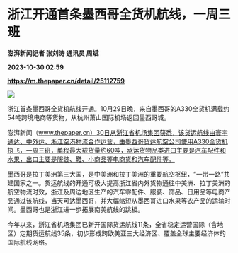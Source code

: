 # 浙江开通首条墨西哥全货机航线，一周三班
**澎湃新闻记者 张刘涛 通讯员 周斌**

**2023-10-30 02:59**

**https://m.thepaper.cn/detail/25112759**

![](https://imagecloud.thepaper.cn/thepaper/image/276/195/175.jpg)

浙江首条墨西哥全货机航线开通。10月29日晚，来自墨西哥的A330全货机满载约54吨跨境电商等货物，从杭州萧山国际机场返回墨西哥城。

澎湃新闻（www.thepaper.cn）30日从浙江省机场集团获悉，该货运航线由寰宇通达、中外运、浙江空港物流合作运营，由墨西哥货运航空公司使用A330全货机执飞，一周三班，单程最大载货量约60吨，承运货物品类进口主要是汽车配件和水果，出口主要是服装、鞋、小商品等电商货和汽车配件等。

墨西哥是拉丁美洲第三大国，是中美洲和拉丁美洲的重要航空枢纽，“一带一路”共建国家之一。货运航线的开通可极大提高浙江省内外货物通往中美洲、拉丁美洲的航空物流时效，浙江及周边地区生产的汽车零配件、服装、饰品、日用品等电商产品通过该航线，当天可达墨西哥，并大幅缩短从墨西哥进口水果等农产品的运输时间。墨西哥也是浙江进一步拓展南美航线的跳板。

今年以来，浙江省机场集团已新开国际货运航线11条，全省稳定运营国际（含地区）定期货运航线35条，初步形成跨欧美亚三大经济区、覆盖全球主要经济体的国际航线网络。
